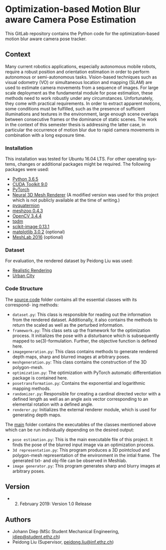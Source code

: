 # Optimization-based Motion Blur aware Camera Pose Estimation

This GitLab repository contains the Python code for the optimization-based motion blur aware camera pose tracker.

## Context

Many current robotics applications, especially autonomous mobile robots, require a robust position and orientation estimation in order to perform autonomous or semi-autonomous tasks. Vision-based techniques such as visual odometry (VO) or simultaneous location and mapping (SLAM) are used to estimate camera movements from a sequence of images. For large scale deployment as the fundamental module for pose estimation, these methods need to work robustly under any circumstances. Unfortunately, they come with practical requirements. In order to extract apparent motions, some conditions must be fulfilled, such as the presence of sufficient illuminations and textures in the environment, large enough scene overlaps between consecutive frames or the dominance of static scenes. The work in the context of this semester thesis is addressing the latter case, in particular the occurrence of motion blur due to rapid camera movements in combination with a long exposure time.


### Installation

This installation was tested for Ubuntu 16.04 LTS. For other operating sys-
tems, changes or additional packages might be required. The following
packages were used:

* [Python 3.6.5](https://www.python.org/downloads/source/)
* [CUDA Toolkit 9.0](https://developer.nvidia.com/cuda-90-download-archive/)
* [PyTorch](https://pytorch.org/)
* [Neural 3D Mesh Renderer](http://hiroharu-kato.com/projects_en/neural_renderer.html) (A modified version was used for this project which is not publicly available at the time of writing.)
* [pyquaternion](http://kieranwynn.github.io/pyquaternion/)
* [meshzoo 0.4.3](https://pypi.org/project/meshzoo/)
* [OpenCV 3.4.4](https://www.learnopencv.com/install-opencv-3-4-4-on-ubuntu-16-04/)
* [tqdm](https://github.com/tqdm/tqdm)
* [scikit-image 0.13.1](http://scikit-image.org/docs/0.13.x/install.html)
* [matplotlib 3.0.2](https://matplotlib.org/users/installing.html) (optional)
* [MeshLab 2016](http://www.meshlab.net/#download/) (optional)

### Dataset

For evaluation, the rendered dataset by Peidong Liu was used:

* [Realistic Rendering](https://gitlab.com/jdiep/semester-thesis/tree/3-neural-mesh-reprojection/RelisticRendering-dataset)
* [Urban City](https://gitlab.com/jdiep/semester-thesis/tree/3-neural-mesh-reprojection/UrbanCity%20dataset)

### Code Structure

The [source code](https://gitlab.com/jdiep/semester-thesis/tree/3-neural-mesh-reprojection/neural_mesh_renderer/OBMBACPE/lib) folder contains all the essential classes with its correspond-
ing methods:

* `dataset.py`: This class is responsible for reading out the information from the rendered dataset. Additionally, it also contains the methods to return the scaled as well as the perturbed information.
* `framework.py`: This class sets up the framework for the optimization process. It initializes the pose with a disturbance which is subsequently mapped to se(3)-formulation. Further, the objective function is defined here.
* `imagegeneration.py`: This class contains methods to generate rendered depth maps, sharp and blurred images at arbitrary poses.
* `meshgeneration.py`: This class contains the construction of the 3D polygon-mesh.
* `optimization.py`: The optimization with PyTorch automatic differentiation package is contained here.
* `posetransformation.py`: Contains the exponential and logarithmic mapping methods.
* `randomizer.py`: Responsible for creating a cardinal directed vector with a defined length as well as an angle axis vector corresponding to an elemental rotation with a defined angle.
* `renderer.py`: Initializes the external renderer module, which is used for generating depth maps.

The [main](https://gitlab.com/jdiep/semester-thesis/tree/3-neural-mesh-reprojection/neural_mesh_renderer/OBMBACPE) folder contains the executables of the classes mentioned above which can be run individually depending on the desired output:

* `pose estimation.py`: This is the main executable file of this project. It finds the pose of the blurred input image via an optimization process.
* `3d representation.py`: This program produces a 3D pointcloud and polygon-mesh representation of the environment in the intial frame. The generated txt- and obj-file can be observed in Meshlab.
* `image generator.py`: This program generates sharp and blurry images at arbitrary poses.

## Version

* 2. February 2019: Version 1.0 Release

## Authors

* Johann Diep (MSc Student Mechanical Engineering, jdiep@student.ethz.ch)
* Peidong Liu (Supervisor, peidong.liu@inf.ethz.ch)